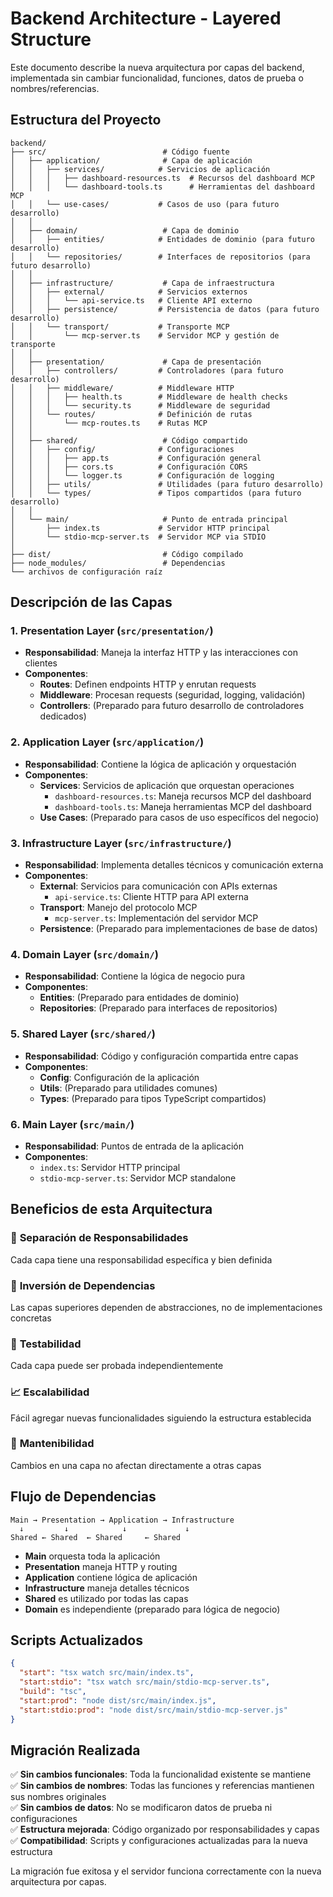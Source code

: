 # Backend Architecture - Layered Structure

Este documento describe la nueva arquitectura por capas del backend, implementada sin cambiar funcionalidad, funciones, datos de prueba o nombres/referencias.

## Estructura del Proyecto

```
backend/
├── src/                          # Código fuente
│   ├── application/              # Capa de aplicación
│   │   ├── services/            # Servicios de aplicación
│   │   │   ├── dashboard-resources.ts  # Recursos del dashboard MCP
│   │   │   └── dashboard-tools.ts      # Herramientas del dashboard MCP
│   │   └── use-cases/           # Casos de uso (para futuro desarrollo)
│   │
│   ├── domain/                   # Capa de dominio
│   │   ├── entities/            # Entidades de dominio (para futuro desarrollo)
│   │   └── repositories/        # Interfaces de repositorios (para futuro desarrollo)
│   │
│   ├── infrastructure/           # Capa de infraestructura
│   │   ├── external/            # Servicios externos
│   │   │   └── api-service.ts   # Cliente API externo
│   │   ├── persistence/         # Persistencia de datos (para futuro desarrollo)
│   │   └── transport/           # Transporte MCP
│   │       └── mcp-server.ts    # Servidor MCP y gestión de transporte
│   │
│   ├── presentation/             # Capa de presentación
│   │   ├── controllers/         # Controladores (para futuro desarrollo)
│   │   ├── middleware/          # Middleware HTTP
│   │   │   ├── health.ts        # Middleware de health checks
│   │   │   └── security.ts      # Middleware de seguridad
│   │   └── routes/              # Definición de rutas
│   │       └── mcp-routes.ts    # Rutas MCP
│   │
│   ├── shared/                   # Código compartido
│   │   ├── config/              # Configuraciones
│   │   │   ├── app.ts           # Configuración general
│   │   │   ├── cors.ts          # Configuración CORS
│   │   │   └── logger.ts        # Configuración de logging
│   │   ├── utils/               # Utilidades (para futuro desarrollo)
│   │   └── types/               # Tipos compartidos (para futuro desarrollo)
│   │
│   └── main/                     # Punto de entrada principal
│       ├── index.ts             # Servidor HTTP principal
│       └── stdio-mcp-server.ts  # Servidor MCP via STDIO
│
├── dist/                         # Código compilado
├── node_modules/                 # Dependencias
└── archivos de configuración raíz
```

## Descripción de las Capas

### 1. **Presentation Layer** (`src/presentation/`)
- **Responsabilidad**: Maneja la interfaz HTTP y las interacciones con clientes
- **Componentes**:
  - **Routes**: Definen endpoints HTTP y enrutan requests
  - **Middleware**: Procesan requests (seguridad, logging, validación)
  - **Controllers**: (Preparado para futuro desarrollo de controladores dedicados)

### 2. **Application Layer** (`src/application/`)
- **Responsabilidad**: Contiene la lógica de aplicación y orquestación
- **Componentes**:
  - **Services**: Servicios de aplicación que orquestan operaciones
    - `dashboard-resources.ts`: Maneja recursos MCP del dashboard
    - `dashboard-tools.ts`: Maneja herramientas MCP del dashboard
  - **Use Cases**: (Preparado para casos de uso específicos del negocio)

### 3. **Infrastructure Layer** (`src/infrastructure/`)
- **Responsabilidad**: Implementa detalles técnicos y comunicación externa
- **Componentes**:
  - **External**: Servicios para comunicación con APIs externas
    - `api-service.ts`: Cliente HTTP para API externa
  - **Transport**: Manejo del protocolo MCP
    - `mcp-server.ts`: Implementación del servidor MCP
  - **Persistence**: (Preparado para implementaciones de base de datos)

### 4. **Domain Layer** (`src/domain/`)
- **Responsabilidad**: Contiene la lógica de negocio pura
- **Componentes**:
  - **Entities**: (Preparado para entidades de dominio)
  - **Repositories**: (Preparado para interfaces de repositorios)

### 5. **Shared Layer** (`src/shared/`)
- **Responsabilidad**: Código y configuración compartida entre capas
- **Componentes**:
  - **Config**: Configuración de la aplicación
  - **Utils**: (Preparado para utilidades comunes)
  - **Types**: (Preparado para tipos TypeScript compartidos)

### 6. **Main Layer** (`src/main/`)
- **Responsabilidad**: Puntos de entrada de la aplicación
- **Componentes**:
  - `index.ts`: Servidor HTTP principal
  - `stdio-mcp-server.ts`: Servidor MCP standalone

## Beneficios de esta Arquitectura

### 🎯 **Separación de Responsabilidades**
Cada capa tiene una responsabilidad específica y bien definida

### 🔄 **Inversión de Dependencias**
Las capas superiores dependen de abstracciones, no de implementaciones concretas

### 🧪 **Testabilidad**
Cada capa puede ser probada independientemente

### 📈 **Escalabilidad**
Fácil agregar nuevas funcionalidades siguiendo la estructura establecida

### 🔧 **Mantenibilidad**
Cambios en una capa no afectan directamente a otras capas

## Flujo de Dependencias

```
Main → Presentation → Application → Infrastructure
  ↓         ↓            ↓             ↓
Shared ← Shared  ← Shared     ← Shared
```

- **Main** orquesta toda la aplicación
- **Presentation** maneja HTTP y routing
- **Application** contiene lógica de aplicación
- **Infrastructure** maneja detalles técnicos
- **Shared** es utilizado por todas las capas
- **Domain** es independiente (preparado para lógica de negocio)

## Scripts Actualizados

```json
{
  "start": "tsx watch src/main/index.ts",
  "start:stdio": "tsx watch src/main/stdio-mcp-server.ts",
  "build": "tsc",
  "start:prod": "node dist/src/main/index.js",
  "start:stdio:prod": "node dist/src/main/stdio-mcp-server.js"
}
```

## Migración Realizada

✅ **Sin cambios funcionales**: Toda la funcionalidad existente se mantiene  
✅ **Sin cambios de nombres**: Todas las funciones y referencias mantienen sus nombres originales  
✅ **Sin cambios de datos**: No se modificaron datos de prueba ni configuraciones  
✅ **Estructura mejorada**: Código organizado por responsabilidades y capas  
✅ **Compatibilidad**: Scripts y configuraciones actualizadas para la nueva estructura  

La migración fue exitosa y el servidor funciona correctamente con la nueva arquitectura por capas.
